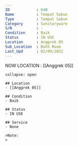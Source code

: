 ```yaml
---
ID            : 640
Name          : Tempat Sabun
Type          : Tempat Sabun
Category      : Sanitaryware
S/N           : -
Condition     : Baik
Status        : IN USE
Location      : Anggrek 05
Sub_Location  : Bath Room
Last_Upd      : 02/09/2022
---
```



NOW LOCATION : [[Anggrek 05]]

```ad-History
collapse: open

## Location
- [[Anggrek 05]]

## Condition
- Baik

## Status
- IN USE

## Service
- None

>Note:
>


```
